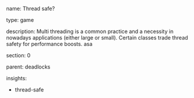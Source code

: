 name: Thread safe?

type: game

description: Multi threading is a common practice and a necessity in nowadays applications (either large or small). Certain classes trade thread safety for performance boosts. asa

section: 0

parent: deadlocks

insights:
  - thread-safe

